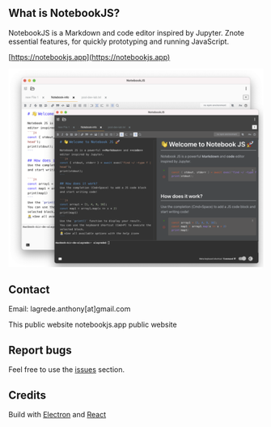 ## What is NotebookJS?
NotebookJS is a Markdown and code editor inspired by Jupyter.
Znote essential features, for quickly prototyping and running JavaScript.

[https://notebookjs.app](https://notebookjs.app)

![Screenshot](https://github.com/alagrede/notebookjs/blob/master/screenshot-github.png)

## Contact
Email: lagrede.anthony[at]gmail.com

This public website
notebookjs.app public website

## Report bugs
Feel free to use the [issues](https://github.com/alagrede/znote-app/issues) section.

## Credits
Build with [Electron](electronjs.org) and [React](https://fr.reactjs.org/)
